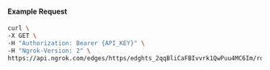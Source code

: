 <!-- Code generated for API Clients. DO NOT EDIT. -->

#### Example Request

```bash
curl \
-X GET \
-H "Authorization: Bearer {API_KEY}" \
-H "Ngrok-Version: 2" \
https://api.ngrok.com/edges/https/edghts_2qqBliCaFBIvvrk1QwPuu4MC6Im/routes/edghtsrt_2qqBlfvBzOiJS6ZcjhW8QJFzLDK/saml
```
